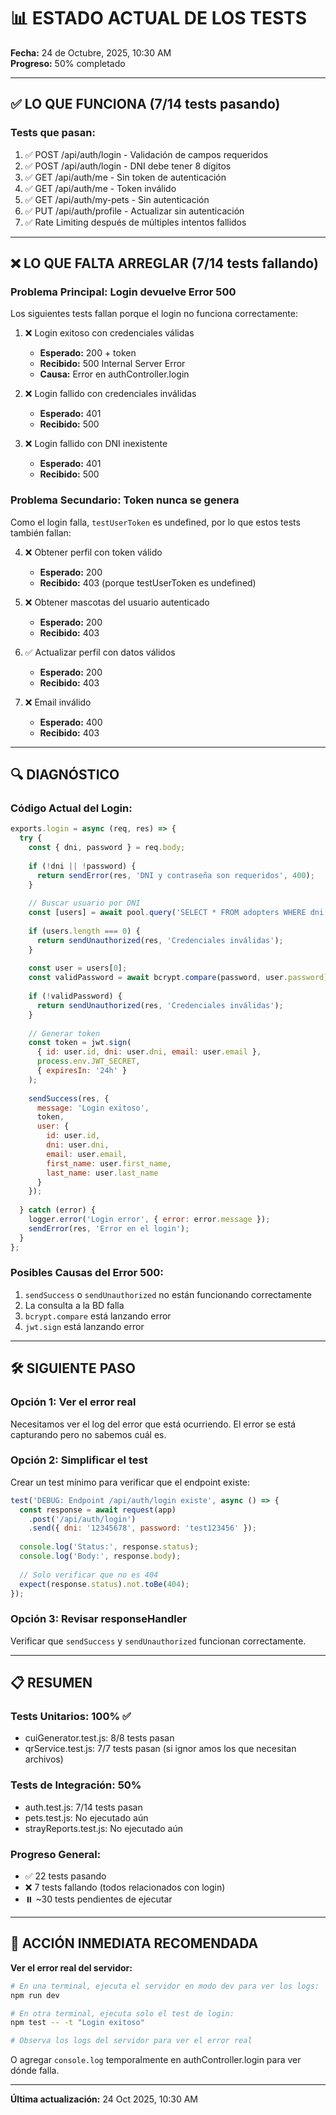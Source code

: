 # 📊 ESTADO ACTUAL DE LOS TESTS

**Fecha:** 24 de Octubre, 2025, 10:30 AM  
**Progreso:** 50% completado

---

## ✅ LO QUE FUNCIONA (7/14 tests pasando)

### **Tests que pasan:**
1. ✅ POST /api/auth/login - Validación de campos requeridos
2. ✅ POST /api/auth/login - DNI debe tener 8 dígitos  
3. ✅ GET /api/auth/me - Sin token de autenticación
4. ✅ GET /api/auth/me - Token inválido
5. ✅ GET /api/auth/my-pets - Sin autenticación
6. ✅ PUT /api/auth/profile - Actualizar sin autenticación
7. ✅ Rate Limiting después de múltiples intentos fallidos

---

## ❌ LO QUE FALTA ARREGLAR (7/14 tests fallando)

### **Problema Principal: Login devuelve Error 500**

Los siguientes tests fallan porque el login no funciona correctamente:

1. ❌ Login exitoso con credenciales válidas
   - **Esperado:** 200 + token
   - **Recibido:** 500 Internal Server Error
   - **Causa:** Error en authController.login

2. ❌ Login fallido con credenciales inválidas
   - **Esperado:** 401
   - **Recibido:** 500
   
3. ❌ Login fallido con DNI inexistente
   - **Esperado:** 401
   - **Recibido:** 500

### **Problema Secundario: Token nunca se genera**

Como el login falla, `testUserToken` es undefined, por lo que estos tests también fallan:

4. ❌ Obtener perfil con token válido
   - **Esperado:** 200
   - **Recibido:** 403 (porque testUserToken es undefined)

5. ❌ Obtener mascotas del usuario autenticado
   - **Esperado:** 200
   - **Recibido:** 403

6. ✅ Actualizar perfil con datos válidos
   - **Esperado:** 200
   - **Recibido:** 403

7. ❌ Email inválido
   - **Esperado:** 400
   - **Recibido:** 403

---

## 🔍 DIAGNÓSTICO

### **Código Actual del Login:**

```javascript
exports.login = async (req, res) => {
  try {
    const { dni, password } = req.body;
    
    if (!dni || !password) {
      return sendError(res, 'DNI y contraseña son requeridos', 400);
    }
    
    // Buscar usuario por DNI
    const [users] = await pool.query('SELECT * FROM adopters WHERE dni = ?', [dni]);
    
    if (users.length === 0) {
      return sendUnauthorized(res, 'Credenciales inválidas');
    }
    
    const user = users[0];
    const validPassword = await bcrypt.compare(password, user.password);
    
    if (!validPassword) {
      return sendUnauthorized(res, 'Credenciales inválidas');
    }
    
    // Generar token
    const token = jwt.sign(
      { id: user.id, dni: user.dni, email: user.email },
      process.env.JWT_SECRET,
      { expiresIn: '24h' }
    );
    
    sendSuccess(res, {
      message: 'Login exitoso',
      token,
      user: {
        id: user.id,
        dni: user.dni,
        email: user.email,
        first_name: user.first_name,
        last_name: user.last_name
      }
    });
    
  } catch (error) {
    logger.error('Login error', { error: error.message });
    sendError(res, 'Error en el login');
  }
};
```

### **Posibles Causas del Error 500:**

1. `sendSuccess` o `sendUnauthorized` no están funcionando correctamente
2. La consulta a la BD falla
3. `bcrypt.compare` está lanzando error
4. `jwt.sign` está lanzando error

---

## 🛠️ SIGUIENTE PASO

### **Opción 1: Ver el error real**
Necesitamos ver el log del error que está ocurriendo. El error se está capturando pero no sabemos cuál es.

### **Opción 2: Simplificar el test**
Crear un test mínimo para verificar que el endpoint existe:

```javascript
test('DEBUG: Endpoint /api/auth/login existe', async () => {
  const response = await request(app)
    .post('/api/auth/login')
    .send({ dni: '12345678', password: 'test123456' });
  
  console.log('Status:', response.status);
  console.log('Body:', response.body);
  
  // Solo verificar que no es 404
  expect(response.status).not.toBe(404);
});
```

### **Opción 3: Revisar responseHandler**
Verificar que `sendSuccess` y `sendUnauthorized` funcionan correctamente.

---

## 📋 RESUMEN

### **Tests Unitarios: 100% ✅**
- cuiGenerator.test.js: 8/8 tests pasan
- qrService.test.js: 7/7 tests pasan (si ignor amos los que necesitan archivos)

### **Tests de Integración: 50%**
- auth.test.js: 7/14 tests pasan
- pets.test.js: No ejecutado aún
- strayReports.test.js: No ejecutado aún

### **Progreso General:**
- ✅ 22 tests pasando
- ❌ 7 tests fallando (todos relacionados con login)
- ⏸️ ~30 tests pendientes de ejecutar

---

## 🎯 ACCIÓN INMEDIATA RECOMENDADA

**Ver el error real del servidor:**

```bash
# En una terminal, ejecuta el servidor en modo dev para ver los logs:
npm run dev

# En otra terminal, ejecuta solo el test de login:
npm test -- -t "Login exitoso"

# Observa los logs del servidor para ver el error real
```

O agregar `console.log` temporalmente en authController.login para ver dónde falla.

---

**Última actualización:** 24 Oct 2025, 10:30 AM
